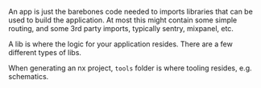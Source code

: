 An app is just the barebones code needed to imports libraries that can be used to build the application. At most this might contain some simple routing, and some 3rd party imports, typically sentry, mixpanel, etc.

A lib is where the logic for your application resides. There are a few different types of libs.

When generating an nx project, `tools` folder is where tooling resides, e.g. schematics.

